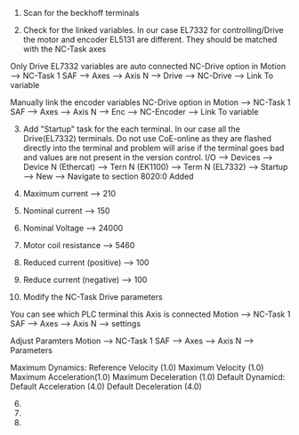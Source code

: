 
1. Scan for the beckhoff terminals

2. Check for the linked variables. In our case EL7332 for controlling/Drive the motor and encoder EL5131 are different. They should be matched with the NC-Task axes

Only Drive EL7332 variables are auto connected
NC-Drive option in Motion --> NC-Task 1 SAF --> Axes --> Axis N --> Drive --> NC-Drive --> Link To variable

Manually link the encoder variables
NC-Drive option in Motion --> NC-Task 1 SAF --> Axes --> Axis N --> Enc --> NC-Encoder --> Link To variable


3. Add "Startup" task for the each terminal. In our case all the Drive(EL7332) terminals. Do not use CoE-online as they are flashed directly into the terminal and problem will arise if the terminal goes bad and values are not present in the version control.
  I/O --> Devices --> Device N (Ethercat) --> Tern N (EK1100) --> Term N (EL7332) --> Startup --> New --> Navigate to section 8020:0
Added
  1. Maximum current --> 210
  2. Nominal current --> 150
  3. Nominal Voltage  --> 24000
  4. Motor coil resistance --> 5460
  5. Reduced current (positive) --> 100
  6. Reduce current (negative) --> 100

5. Modify the NC-Task Drive parameters

  You can see which PLC terminal this Axis is connected
   Motion --> NC-Task 1 SAF --> Axes --> Axis N --> settings 

   Adjust Paramters 
  Motion --> NC-Task 1 SAF --> Axes --> Axis N --> Parameters

  Maximum Dynamics:
    Reference Velocity (1.0)
    Maximum Velocity (1.0)
    Maximum Acceleration(1.0)
    Maximum Deceleration (1.0)
Default Dynamicd:
  Default Acceleration (4.0)
  Default Deceleration (4.0)
  
6. 
7.
8. 
